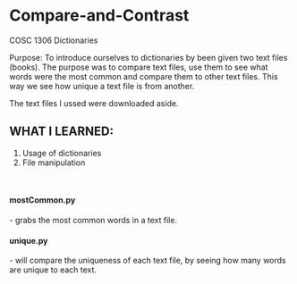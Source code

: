 # Compare-and-Contrast

COSC 1306 Dictionaries

<p>Purpose: To introduce ourselves to dictionaries by been given two text files (books). 
The purpose was to compare text files, use them to see what words were the most common and compare them to other text files.
This way we see how unique a text file is from another.</p>

The text files I ussed were downloaded aside.

## WHAT I LEARNED:
1) Usage of dictionaries 
2) File manipulation
</br>
<h4>mostCommon.py</h4> - grabs the most common words in a text file.
<h4>unique.py</h4>     - will compare the uniqueness of each text file, by seeing how many words are unique to each text.
